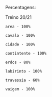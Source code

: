 Percentagens:

Treino 20/21

    area - 100%
    
    cavalo - 100%
    
    cidade - 100%

    contintente - 100%

    erdos - 80%

    labirinto - 100%
    
    travessia - 60%

    vaigem - 100%
